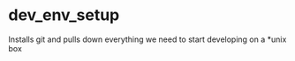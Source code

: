 dev_env_setup
=============

Installs git and pulls down everything we need to start developing on a *unix box
